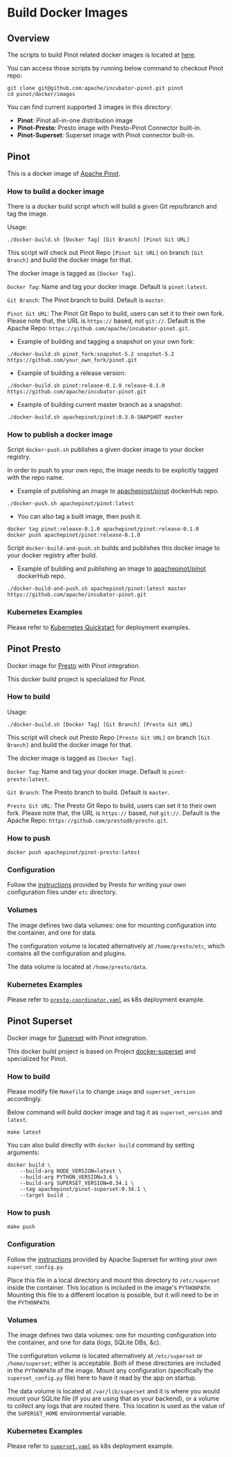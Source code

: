 # Build Docker Images

## Overview

The scripts to build Pinot related docker images is located at [here](https://github.com/apache/incubator-pinot/tree/master/docker/images). 

You can access those scripts by running below command to checkout Pinot repo:

```text
git clone git@github.com:apache/incubator-pinot.git pinot
cd pinot/docker/images
```

You can find current supported 3 images in this directory: 

* **Pinot**: Pinot all-in-one distribution image
* **Pinot-Presto**: Presto image with Presto-Pinot Connector built-in.
* **Pinot-Superset**: Superset image with Pinot connector built-in.

## Pinot 

This is a docker image of [Apache Pinot](https://github.com/apache/incubator-pinot). 

### How to build a docker image

There is a docker build script which will build a given Git repo/branch and tag the image.

Usage:

```text
./docker-build.sh [Docker Tag] [Git Branch] [Pinot Git URL]
```

This script will check out Pinot Repo `[Pinot Git URL]` on branch `[Git Branch]` and build the docker image for that.

The docker image is tagged as `[Docker Tag]`.

`Docker Tag`: Name and tag your docker image. Default is `pinot:latest`.

`Git Branch`: The Pinot branch to build. Default is `master`.

`Pinot Git URL`: The Pinot Git Repo to build, users can set it to their own fork. Please note that, the URL is `https://` based, not `git://`. Default is the Apache Repo: `https://github.com/apache/incubator-pinot.git`.

* Example of building and tagging a snapshot on your own fork:

```text
./docker-build.sh pinot_fork:snapshot-5.2 snapshot-5.2 https://github.com/your_own_fork/pinot.git
```

* Example of building a release version:

```text
./docker-build.sh pinot:release-0.1.0 release-0.1.0 https://github.com/apache/incubator-pinot.git
```

* Example of building current master branch as a snapshot: 

```text
./docker-build.sh apachepinot/pinot:0.3.0-SNAPSHOT master
```

### How to publish a docker image

Script `docker-push.sh` publishes a given docker image to your docker registry.

In order to push to your own repo, the image needs to be explicitly tagged with the repo name.

* Example of publishing an image to [apachepinot/pinot](https://cloud.docker.com/u/apachepinot/repository/docker/apachepinot/pinot) dockerHub repo.

```text
./docker-push.sh apachepinot/pinot:latest
```

* You can also tag a built image, then push it.

```text
docker tag pinot:release-0.1.0 apachepinot/pinot:release-0.1.0
docker push apachepinot/pinot:release-0.1.0
```

Script `docker-build-and-push.sh` builds and publishes this docker image to your docker registry after build.

* Example of building and publishing an image to [apachepinot/pinot](https://cloud.docker.com/u/apachepinot/repository/docker/apachepinot/pinot) dockerHub repo.

```text
./docker-build-and-push.sh apachepinot/pinot:latest master https://github.com/apache/incubator-pinot.git
```

### Kubernetes Examples

Please refer to [Kubernetes Quickstart](../getting-started/kubernetes-quickstart.md) for deployment examples.

## Pinot Presto

Docker image for [Presto](https://github.com/prestodb/presto) with Pinot integration.

This docker build project is specialized for Pinot.

### How to build

Usage:

```text
./docker-build.sh [Docker Tag] [Git Branch] [Presto Git URL]
```

This script will check out Presto Repo `[Presto Git URL]` on branch `[Git Branch]` and build the docker image for that.

The docker image is tagged as `[Docker Tag]`.

`Docker Tag`: Name and tag your docker image. Default is `pinot-presto:latest`.

`Git Branch`: The Presto branch to build. Default is `master`.

`Presto Git URL`: The Presto Git Repo to build, users can set it to their own fork. Please note that, the URL is `https://` based, not `git://`. Default is the Apache Repo: `https://github.com/prestodb/presto.git`.

### How to push

```text
docker push apachepinot/pinot-presto:latest
```

### Configuration

Follow the [instructions](https://prestodb.io/docs/current/installation/deployment.html) provided by Presto for writing your own configuration files under `etc` directory.

### Volumes

The image defines two data volumes: one for mounting configuration into the container, and one for data.

The configuration volume is located alternatively at `/home/presto/etc`, which contains all the configuration and plugins.

The data volume is located at `/home/presto/data`.

### Kubernetes Examples

Please refer to [`presto-coordinator.yaml`](https://github.com/apache/incubator-pinot/blob/master/kubernetes/examples/helm/prest-coordinator.yaml) as k8s deployment example.

## Pinot Superset

Docker image for [Superset](https://github.com/ApacheInfra/superset) with Pinot integration.

This docker build project is based on Project [docker-superset](https://github.com/amancevice/docker-superset) and specialized for Pinot.

### How to build

Please modify file `Makefile` to change `image` and `superset_version` accordingly.

Below command will build docker image and tag it as `superset_version` and `latest`.

```text
make latest
```

You can also build directly with `docker build` command by setting arguments:

```text
docker build \
	--build-arg NODE_VERSION=latest \
	--build-arg PYTHON_VERSION=3.6 \
	--build-arg SUPERSET_VERSION=0.34.1 \
	--tag apachepinot/pinot-superset:0.34.1 \
	--target build .
```

### How to push

```text
make push
```

### Configuration

Follow the [instructions](https://superset.incubator.apache.org/installation.html#configuration) provided by Apache Superset for writing your own `superset_config.py`.

Place this file in a local directory and mount this directory to `/etc/superset` inside the container. This location is included in the image's `PYTHONPATH`. Mounting this file to a different location is possible, but it will need to be in the `PYTHONPATH`.

### Volumes

The image defines two data volumes: one for mounting configuration into the container, and one for data \(logs, SQLite DBs, &c\).

The configuration volume is located alternatively at `/etc/superset` or `/home/superset`; either is acceptable. Both of these directories are included in the `PYTHONPATH` of the image. Mount any configuration \(specifically the `superset_config.py` file\) here to have it read by the app on startup.

The data volume is located at `/var/lib/superset` and it is where you would mount your SQLite file \(if you are using that as your backend\), or a volume to collect any logs that are routed there. This location is used as the value of the `SUPERSET_HOME` environmental variable.

### Kubernetes Examples

Please refer to [`superset.yaml`](https://github.com/apache/incubator-pinot/blob/master/kubernetes/examples/helm/superset.yaml) as k8s deployment example.



